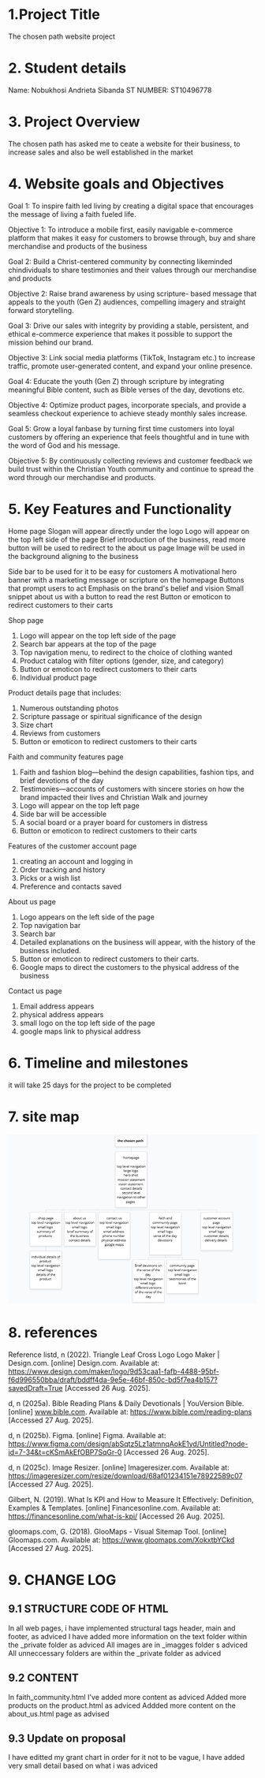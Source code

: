 # 1.Project Title 
The chosen path website project 

# 2. Student details 
Name: Nobukhosi Andrieta Sibanda 
ST NUMBER: ST10496778

# 3. Project Overview 
The chosen path has asked me to ceate a website for their business, to increase sales and also be well established in the market 

# 4. Website goals and Objectives 
Goal 1: To inspire faith led living by creating a digital space that encourages the message of living a faith fueled life. 

Objective 1: To introduce a mobile first, easily navigable e-commerce platform that makes it easy for customers to browse through, buy and share merchandise and products of the business 

Goal 2: Build a Christ-centered community by connecting likeminded chindividuals to share testimonies and their values through our merchandise and products 

Objective 2: Raise brand awareness by using scripture- based message that appeals to the youth (Gen Z) audiences, compelling imagery and straight forward storytelling. 

Goal 3: Drive our sales with integrity by providing a stable, persistent, and ethical e-commerce experience that makes it possible to support the mission behind our brand. 

Objective 3: Link social media platforms (TikTok, Instagram etc.) to increase traffic, promote user-generated content, and expand your online presence.

Goal 4: Educate the youth (Gen Z) through scripture by integrating meaningful Bible content, such as Bible verses of the day, devotions etc. 

Objective 4: Optimize product pages, incorporate specials, and provide a seamless checkout experience to achieve steady monthly sales increase. 

Goal 5: Grow a loyal fanbase by turning first time customers into loyal customers by offering an experience that feels thoughtful and in tune with the word of God and his message. 

Objective 5: By continuously collecting reviews and customer feedback we build trust within the Christian Youth community and continue to spread the word through our merchandise and products. 

# 5. Key Features and Functionality 
Home page 
Slogan will appear directly under the logo 
Logo will appear on the top left side of the page 
Brief introduction of the business, read more button will be used to redirect to the about us page 
Image will be used in the background aligning to the business

Side bar to be used for it to be easy for customers 
A motivational hero banner with a marketing message or scripture on the homepage 
Buttons that prompt users to act
Emphasis on the brand's belief and vision 
Small snippet about us with a button to read the rest 
Button or emoticon to redirect customers to their carts 

 Shop page
1. Logo will appear on the top left side of the page 
2. Search bar appears at the top of the page 
3. Top navigation menu, to redirect to the choice of clothing wanted 
4. Product catalog with filter options (gender, size, and category) 
5. Button or emoticon to redirect customers to their carts
6. Individual product page 

Product details page that includes:

1.	Numerous outstanding photos 
2.	Scripture passage or spiritual significance of the design 
3.	Size chart 
4.	Reviews from customers 
5.	Button or emoticon to redirect customers to their carts

Faith and community features page

1.	Faith and fashion blog—behind the design capabilities, fashion tips, and brief devotions of the day
2.	Testimonies—accounts of customers with sincere stories on how the brand impacted their lives and Christian Walk and journey 
3.	Logo will appear on the top left page 
4.	Side bar will be accessible
5.	A social board or a prayer board for customers in distress 
6.	Button or emoticon to redirect customers to their carts

Features of the customer account page

1.	creating an account and logging in 
2.	Order tracking and history 
3.	Picks or a wish list 
4.	Preference and contacts saved 

About us page 

1. Logo appears on the left side of the page 
2. Top navigation bar 
3. Search bar 
4. Detailed explanations on the business will appear, with the history of the business included. 
5. Button or emoticon to redirect customers to their carts.
6. Google maps to direct the customers to the physical address of the business

Contact us page 

1. Email address appears
2. physical address appears 
3. small logo on the top left side of the page 
4. google maps link to physical address 

# 6. Timeline and milestones 
it will take 25 days for the project to be completed

# 7. site map
![alt text](image-4.png)

# 8. references 
Reference listd, n (2022). Triangle Leaf Cross  Logo Logo Maker | Design.com. [online] Design.com. Available at: https://www.design.com/maker/logo/9d53caa1-fafb-4488-95bf-f6d996550bba/draft/bddff4da-9e5e-46bf-850c-bd5f7ea4b157?savedDraft=True [Accessed 26 Aug. 2025].

d, n (2025a). Bible Reading Plans & Daily Devotionals | YouVersion Bible. [online] www.bible.com. Available at: https://www.bible.com/reading-plans [Accessed 27 Aug. 2025].

d, n (2025b). Figma. [online] Figma. Available at: https://www.figma.com/design/abSqtz5Lz1atmnqAokE1yd/Untitled?node-id=7-34&t=cKSmAkEfOBP7SqGr-0 [Accessed 26 Aug. 2025].

d, n (2025c). Image Resizer. [online] Imageresizer.com. Available at: https://imageresizer.com/resize/download/68af01234151e78922589c07 [Accessed 27 Aug. 2025].

Gilbert, N. (2019). What Is KPI and How to Measure It Effectively: Definition, Examples & Templates. [online] Financesonline.com. Available at: https://financesonline.com/what-is-kpi/ [Accessed 26 Aug. 2025].

gloomaps.com, G. (2018). GlooMaps - Visual Sitemap Tool. [online] Gloomaps.com. Available at: https://www.gloomaps.com/XokxtbYCkd [Accessed 27 Aug. 2025].

# 9. CHANGE LOG 
## 9.1 STRUCTURE CODE OF HTML 
In all web pages, i have implemented structural tags header, main and footer, as adviced 
I have added more information on the text folder within the _private folder as adviced 
All images are in _imagges folder s adviced 
All unneccessary folders are within the _private folder as adviced 

## 9.2 CONTENT 
In faith_community.html I've added more content as adviced 
Added more products on the product.html as adviced 
Addded more content on the about_us.html page as advised 
## 9.3 Update on proposal 
I have editted my grant chart in order for it not to be vague, I have added very small detail based on what i was adviced 
